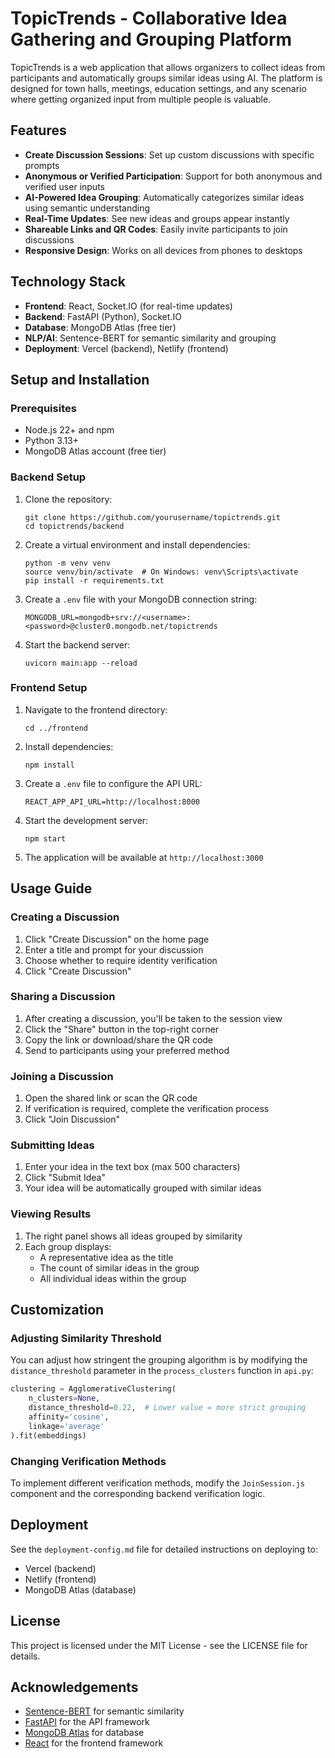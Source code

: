 # TopicTrends - Collaborative Idea Gathering and Grouping Platform

TopicTrends is a web application that allows organizers to collect ideas from participants and automatically groups similar ideas using AI. The platform is designed for town halls, meetings, education settings, and any scenario where getting organized input from multiple people is valuable.

## Features

- **Create Discussion Sessions**: Set up custom discussions with specific prompts
- **Anonymous or Verified Participation**: Support for both anonymous and verified user inputs
- **AI-Powered Idea Grouping**: Automatically categorizes similar ideas using semantic understanding
- **Real-Time Updates**: See new ideas and groups appear instantly
- **Shareable Links and QR Codes**: Easily invite participants to join discussions
- **Responsive Design**: Works on all devices from phones to desktops

## Technology Stack

- **Frontend**: React, Socket.IO (for real-time updates)
- **Backend**: FastAPI (Python), Socket.IO
- **Database**: MongoDB Atlas (free tier)
- **NLP/AI**: Sentence-BERT for semantic similarity and grouping
- **Deployment**: Vercel (backend), Netlify (frontend)

## Setup and Installation

### Prerequisites

- Node.js 22+ and npm
- Python 3.13+
- MongoDB Atlas account (free tier)

### Backend Setup

1. Clone the repository:
   ```
   git clone https://github.com/yourusername/topictrends.git
   cd topictrends/backend
   ```

2. Create a virtual environment and install dependencies:
   ```
   python -m venv venv
   source venv/bin/activate  # On Windows: venv\Scripts\activate
   pip install -r requirements.txt
   ```

3. Create a `.env` file with your MongoDB connection string:
   ```
   MONGODB_URL=mongodb+srv://<username>:<password>@cluster0.mongodb.net/topictrends
   ```

4. Start the backend server:
   ```
   uvicorn main:app --reload
   ```

### Frontend Setup

1. Navigate to the frontend directory:
   ```
   cd ../frontend
   ```

2. Install dependencies:
   ```
   npm install
   ```

3. Create a `.env` file to configure the API URL:
   ```
   REACT_APP_API_URL=http://localhost:8000
   ```

4. Start the development server:
   ```
   npm start
   ```

5. The application will be available at `http://localhost:3000`

## Usage Guide

### Creating a Discussion

1. Click "Create Discussion" on the home page
2. Enter a title and prompt for your discussion
3. Choose whether to require identity verification
4. Click "Create Discussion"

### Sharing a Discussion

1. After creating a discussion, you'll be taken to the session view
2. Click the "Share" button in the top-right corner
3. Copy the link or download/share the QR code
4. Send to participants using your preferred method

### Joining a Discussion

1. Open the shared link or scan the QR code
2. If verification is required, complete the verification process
3. Click "Join Discussion"

### Submitting Ideas

1. Enter your idea in the text box (max 500 characters)
2. Click "Submit Idea"
3. Your idea will be automatically grouped with similar ideas

### Viewing Results

1. The right panel shows all ideas grouped by similarity
2. Each group displays:
   - A representative idea as the title
   - The count of similar ideas in the group
   - All individual ideas within the group

## Customization

### Adjusting Similarity Threshold

You can adjust how stringent the grouping algorithm is by modifying the `distance_threshold` parameter in the `process_clusters` function in `api.py`:

```python
clustering = AgglomerativeClustering(
    n_clusters=None,
    distance_threshold=0.22,  # Lower value = more strict grouping
    affinity='cosine',
    linkage='average'
).fit(embeddings)
```

### Changing Verification Methods

To implement different verification methods, modify the `JoinSession.js` component and the corresponding backend verification logic.

## Deployment

See the `deployment-config.md` file for detailed instructions on deploying to:
- Vercel (backend)
- Netlify (frontend)
- MongoDB Atlas (database)

## License

This project is licensed under the MIT License - see the LICENSE file for details.

## Acknowledgements

- [Sentence-BERT](https://www.sbert.net/) for semantic similarity
- [FastAPI](https://fastapi.tiangolo.com/) for the API framework
- [MongoDB Atlas](https://www.mongodb.com/cloud/atlas) for database
- [React](https://reactjs.org/) for the frontend framework
